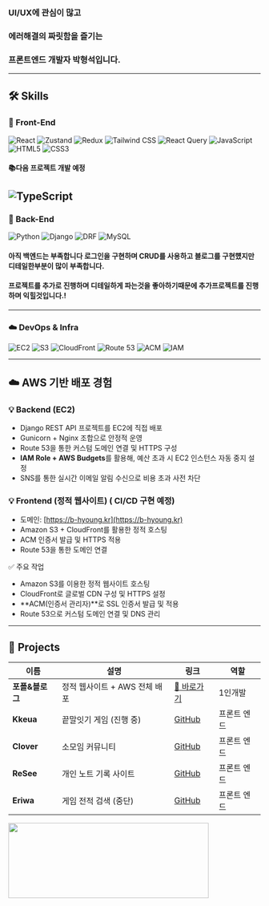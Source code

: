 ### UI/UX에 관심이 많고
### 에러해결의 짜릿함을 즐기는
### 프론트엔드 개발자 박형석입니다.

---

## 🛠️ Skills

### 🎨 Front-End  
![React](https://img.shields.io/badge/React-61DAFB?style=flat-square&logo=react&logoColor=white)
![Zustand](https://img.shields.io/badge/Zustand-000000?style=flat-square&logo=zotero&logoColor=white)
![Redux](https://img.shields.io/badge/Redux-764ABC?style=flat-square&logo=redux&logoColor=white)
![Tailwind CSS](https://img.shields.io/badge/TailwindCSS-06B6D4?style=flat-square&logo=tailwind-css&logoColor=white)
![React Query](https://img.shields.io/badge/ReactQuery-FF4154?style=flat-square&logo=react-query&logoColor=white)
![JavaScript](https://img.shields.io/badge/JavaScript-F7DF1E?style=flat-square&logo=javascript&logoColor=black)
![HTML5](https://img.shields.io/badge/HTML5-E34F26?style=flat-square&logo=html5&logoColor=white)
![CSS3](https://img.shields.io/badge/CSS3-1572B6?style=flat-square&logo=css3&logoColor=white)
#### 📚다음 프로젝트 개발 예정
![TypeScript](https://img.shields.io/badge/TypeScript-3178C6?style=flat-square&logo=typescript&logoColor=white)
---
### 🐍 Back-End  
![Python](https://img.shields.io/badge/Python-3776AB?style=flat-square&logo=python&logoColor=white)
![Django](https://img.shields.io/badge/Django-092E20?style=flat-square&logo=django&logoColor=white)
![DRF](https://img.shields.io/badge/DjangoREST-FF1709?style=flat-square&logo=django&logoColor=white)
![MySQL](https://img.shields.io/badge/MySQL-4479A1?style=flat-square&logo=mysql&logoColor=white)
#### 아직 백엔드는 부족합니다 로그인을 구현하며 CRUD를 사용하고 블로그를 구현헀지만 디테일한부분이 많이 부족합니다.
#### 프로젝트를 추가로 진행하며 디테일하게 파는것을 좋아하기때문에 추가프로젝트를 진행하며 익힐것입니다.! 
---
### ☁️ DevOps & Infra  
![EC2](https://img.shields.io/badge/AWS%20EC2-FF9900?style=flat-square&logo=amazon-ec2&logoColor=white)
![S3](https://img.shields.io/badge/AWS%20S3-569A31?style=flat-square&logo=amazon-s3&logoColor=white)
![CloudFront](https://img.shields.io/badge/CloudFront-F47421?style=flat-square&logo=cloudflare&logoColor=white)
![Route 53](https://img.shields.io/badge/Route%2053-8A94F6?style=flat-square&logo=amazon-aws&logoColor=white)
![ACM](https://img.shields.io/badge/ACM-232F3E?style=flat-square&logo=amazon-aws&logoColor=white)
![IAM](https://img.shields.io/badge/IAM-0052CC?style=flat-square&logo=amazon-aws&logoColor=white)

----

## ☁️ AWS 기반 배포 경험

### 💡 Backend (EC2)
- Django REST API 프로젝트를 EC2에 직접 배포
- Gunicorn + Nginx 조합으로 안정적 운영
- Route 53을 통한 커스텀 도메인 연결 및 HTTPS 구성
- **IAM Role + AWS Budgets**를 활용해, 예산 초과 시 EC2 인스턴스 자동 중지 설정
- SNS를 통한 실시간 이메일 알림 수신으로 비용 초과 사전 차단

### 💡 Frontend (정적 웹사이트) ( CI/CD 구현  예정)
- 도메인: [https://b-hyoung.kr](https://b-hyoung.kr)
- Amazon S3 + CloudFront를 활용한 정적 호스팅
- ACM 인증서 발급 및 HTTPS 적용
- Route 53을 통한 도메인 연결

✅ 주요 작업
- Amazon S3를 이용한 정적 웹사이트 호스팅
- CloudFront로 글로벌 CDN 구성 및 HTTPS 설정
- **ACM(인증서 관리자)**로 SSL 인증서 발급 및 적용
- Route 53으로 커스텀 도메인 연결 및 DNS 관리

----  
      
## 🚀 Projects

| 이름 | 설명 | 링크 | 역할 |
|------|------|------|------|
| **포폴&블로그** | 정적 웹사이트 + AWS 전체 배포 | [🔗 바로가기](https://b-hyoung.kr) | 1인개발 |
| **Kkeua** | 끝말잇기 게임 (진행 중) | [GitHub](https://github.com/djgnfj-svg/kkua) | 프론트 엔드 |
| **Clover** | 소모임 커뮤니티 | [GitHub](https://github.com/djgnfj-svg/Clover) | 프론트 엔드 |
| **ReSee** | 개인 노트 기록 사이트 | [GitHub](https://github.com/djgnfj-svg/Resee_project) | 프론트 엔드 |
| **Eriwa** | 게임 전적 검색 (중단) | [GitHub](https://github.com/b-hyoung/NewRiwa) | 프론트 엔드 |

<a href="https://www.gitanimals.org/en_US?utm_medium=image&utm_source=b-hyoung&utm_content=farm">
<img
  src="https://render.gitanimals.org/farms/b-hyoung"
  width="400"
  height="150"
/>
</a>
